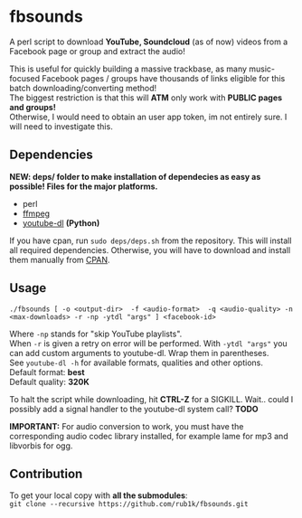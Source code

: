 fbsounds
========

A perl script to download **YouTube, Soundcloud** (as of now) videos from a Facebook page or group and extract the audio! 

This is useful for quickly building a massive trackbase, as many music-focused Facebook pages / groups have thousands of links eligible for this batch downloading/converting method!  
The biggest restriction is that this will **ATM** only work with **PUBLIC pages and groups!**  
Otherwise, I would need to obtain an user app token, im not entirely sure. I will need to investigate this.

## Dependencies  
  
**NEW: deps/ folder to make installation of dependecies as easy as possible! Files for the major platforms.**
  
- perl  
- [ffmpeg](https://github.com/FFmpeg/FFmpeg)  
- [youtube-dl](https://github.com/rg3/youtube-dl) **(Python)**  
  
If you have cpan, run `sudo deps/deps.sh` from the repository. This will install all required dependencies.   Otherwise, you will have to download and install them manually from [CPAN](https://www.cpan.org).

## Usage  
   
`./fbsounds [ -o <output-dir>  -f <audio-format>  -q <audio-quality> -n <max-downloads> -r -np -ytdl "args" ] <facebook-id>`  
  
Where `-np` stands for "skip YouTube playlists".  
When `-r` is given a retry on error will be performed.
With `-ytdl "args"` you can add custom arguments to youtube-dl. Wrap them in parentheses.  
See `youtube-dl -h` for available formats, qualities and other options.  
Default format:  **best**  
Default quality: **320K**  

To halt the script while downloading, hit **CTRL-Z** for a SIGKILL. Wait.. could I possibly add a signal handler to the youtube-dl system call? **TODO**

**IMPORTANT:** For audio conversion to work, you must have the corresponding audio codec library installed, for example lame for mp3 and libvorbis for ogg.  
  
## Contribution  
  
To get your local copy with **all the submodules**:  
`git clone --recursive https://github.com/rub1k/fbsounds.git`  
